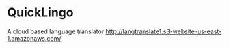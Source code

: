 # QuickLingo
A cloud based language translator 
http://langtranslate1.s3-website-us-east-1.amazonaws.com/
